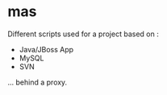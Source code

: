 mas
===

Different scripts used for a project based on :
- Java/JBoss App
- MySQL
- SVN

... behind a proxy.
